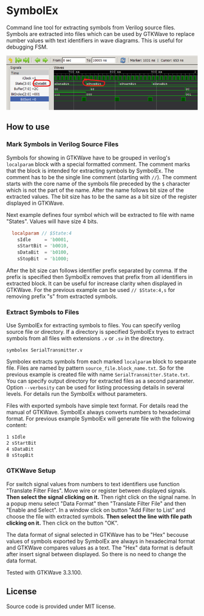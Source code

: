 # SymbolEx
 
Command line tool for extracting symbols from Verilog source files. Symbols are extracted into files which can be used by GTKWave to replace number values with text identifiers in wave diagrams. This is useful for debugging FSM.

![GTKWave](Doc/GTKWave.png)



## How to use

### Mark Symbols in Verilog Source Files

Symbols for showing in GTKWave have to be grouped in verilog's `localparam` block with a special formatted comment. The comment marks that the block is intended for extracting symbols by SymbolEx. The comment has to be the single line comment (starting with `//`). The comment starts with the core name of the symbols file preceded by the `$` character which is not the part of the name. After the name follows bit size of the extracted values. The bit size has to be the same as a bit size of the register displayed in GTKWave.

Next example defines four symbol which will be extracted to file with name "States". Values will have size 4 bits.

```verilog
  localparam // $State:4
    sIdle     = 'b0001,
    sStartBit = 'b0010,
    sDataBit  = 'b0100,
    sStopBit  = 'b1000;
```

After the bit size can follows identifier prefix separated by comma. If the prefix is specified then SymbolEx removes that prefix from all identifiers in extracted block. It can be useful for increase clarity when displayed in GTKWave. For the previous example can be used `// $State:4,s` for removing prefix "s" from extracted symbols.



### Extract Symbols to Files

Use SymbolEx for extracting symbols to files. You can specify verilog source file or directory. If a directory is specified SymbolEx tryes to extract symbols from all files with extensions `.v` or `.sv` in the directory.

```
symbolex SerialTransmitter.v
```

Symbolex extracts symbols from each marked `localparam` block to separate file. Files are named by pattern `source_file.block_name.txt`. So for the previous example is created file with name `SerialTransmitter.State.txt`. You can specify output directory for extracted files as a second parameter. Option `--verbosity` can be used for listing processing details in several levels. For details run the SymbolEx without parameters.

Files with exported symbols have simple text format. For details read the manual of GTKWave. SymbolEx always converts numbers to hexadecimal format. For previous example SymbolEx will generate file with the following content:

```
1 sIdle
2 sStartBit
4 sDataBit
8 sStopBit
```



### GTKWave Setup

For switch signal values from numbers to text identifiers use function "Translate Filter Files". Move wire or register between displayed signals. __Then select the signal clicking on it.__ Then right click on the signal name. In a popup menu select "Data Format" then "Translate Filter File" and then "Enable and Select". In a window click on button "Add Filter to List" and choose the file with extracted symbols. __Then select the line with file path clicking on it.__ Then click on the button "OK".

The data format of signal selected in GTKWave has to be "Hex" becouse values of symbols exported by SymbolEx are always in hexadecimal format and GTKWave compares values as a text. The "Hex" data format is default after insert signal between displayed. So there is no need to change the data format.

Tested with GTKWave 3.3.100.


## License
Source code is provided under MIT license. 









